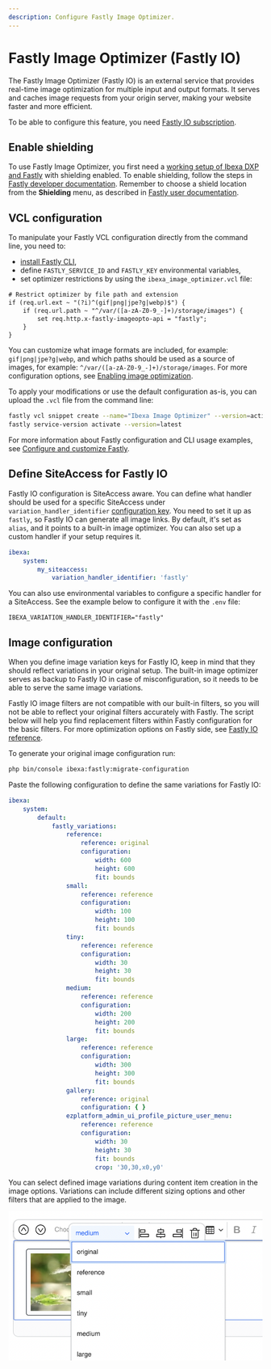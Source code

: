 ```yaml
---
description: Configure Fastly Image Optimizer.
---
```


# Fastly Image Optimizer (Fastly IO)

The Fastly Image Optimizer (Fastly IO) is an external service that provides real-time image optimization for multiple input and output formats.
It serves and caches image requests from your origin server, making your website faster and more efficient.

To be able to configure this feature, you need [Fastly IO subscription](https://docs.fastly.com/en/guides/about-fastly-image-optimizer).

## Enable shielding

To use Fastly Image Optimizer, you first need a [working setup of Ibexa DXP and Fastly](reverse_proxy.md#using-varnish-or-fastly)
with shielding enabled.
To enable shielding, follow the steps in [Fastly developer documentation](https://developer.fastly.com/learning/concepts/shielding/#enabling-and-disabling-shielding).
Remember to choose a shield location from the **Shielding** menu, as described in [Fastly user documentation](https://docs.fastly.com/en/guides/shielding#enabling-shielding).

## VCL configuration

To manipulate your Fastly VCL configuration directly from the command line,
you need to:

- [install Fastly CLI](https://developer.fastly.com/learning/tools/cli/#installing),
- define `FASTLY_SERVICE_ID` and `FASTLY_KEY` environmental variables,
- set optimizer restrictions by using the `ibexa_image_optimizer.vcl` file:

```vcl
# Restrict optimizer by file path and extension
if (req.url.ext ~ "(?i)^(gif|png|jpe?g|webp)$") {
    if (req.url.path ~ "^/var/([a-zA-Z0-9_-]+)/storage/images") {
        set req.http.x-fastly-imageopto-api = "fastly";
    }
}
```

You can customize what image formats are included, for example: `gif|png|jpe?g|webp`,
and which paths should be used as a source of images, for example: `^/var/([a-zA-Z0-9_-]+)/storage/images`.
For more configuration options, see [Enabling image optimization](https://developer.fastly.com/reference/io/#enabling-image-optimization).

To apply your modifications or use the default configuration as-is, you can upload the `.vcl` file from the command line:

```bash
fastly vcl snippet create --name="Ibexa Image Optimizer" --version=active --autoclone --type recv --content=vendor/ibexa/fastly/fastly/ibexa_image_optimizer.vcl
fastly service-version activate --version=latest
```

For more information about Fastly configuration and CLI usage examples, see [Configure and customize Fastly](fastly.md).

## Define SiteAccess for Fastly IO

Fastly IO configuration is SiteAccess aware.
You can define what handler should be used for a specific SiteAccess under `variation_handler_identifier` [configuration key](configuration.md#configuration-files).
You need to set it up as `fastly`, so Fastly IO can generate all image links.
By default, it's set as `alias`, and it points to a built-in image optimizer.
You can also set up a custom handler if your setup requires it.

```yaml
ibexa:
    system:
        my_siteaccess:
            variation_handler_identifier: 'fastly'
```

You can also use environmental variables to configure a specific handler for a SiteAccess.
See the example below to configure it with the `.env` file:

```
IBEXA_VARIATION_HANDLER_IDENTIFIER="fastly"
```

## Image configuration

When you define image variation keys for Fastly IO, keep in mind
that they should reflect variations in your original setup.
The built-in image optimizer serves as backup to Fastly IO in case of misconfiguration,
so it needs to be able to serve the same image variations.

Fastly IO image filters are not compatible with our built-in filters,
so you will not be able to reflect your original filters accurately with Fastly.
The script below will help you find replacement filters within Fastly configuration for the basic filters.
For more optimization options on Fastly side, see [Fastly IO reference](https://developer.fastly.com/reference/io/).

To generate your original image configuration run:

```bash
php bin/console ibexa:fastly:migrate-configuration
```

Paste the following configuration to define the same variations for Fastly IO:

```yaml
ibexa:
    system:
        default:
            fastly_variations:
                reference:
                    reference: original
                    configuration:
                        width: 600
                        height: 600
                        fit: bounds
                small:
                    reference: reference
                    configuration:
                        width: 100
                        height: 100
                        fit: bounds
                tiny:
                    reference: reference
                    configuration:
                        width: 30
                        height: 30
                        fit: bounds
                medium:
                    reference: reference
                    configuration:
                        width: 200
                        height: 200
                        fit: bounds
                large:
                    reference: reference
                    configuration:
                        width: 300
                        height: 300
                        fit: bounds
                gallery:
                    reference: original
                    configuration: { }
                ezplatform_admin_ui_profile_picture_user_menu:
                    reference: reference
                    configuration:
                        width: 30
                        height: 30
                        fit: bounds
                        crop: '30,30,x0,y0'
```

You can select defined image variations during content item creation in the image options.
Variations can include different sizing options and other filters that are applied to the image.

![Fastly Image Variations](img/fastly_variations.png)

